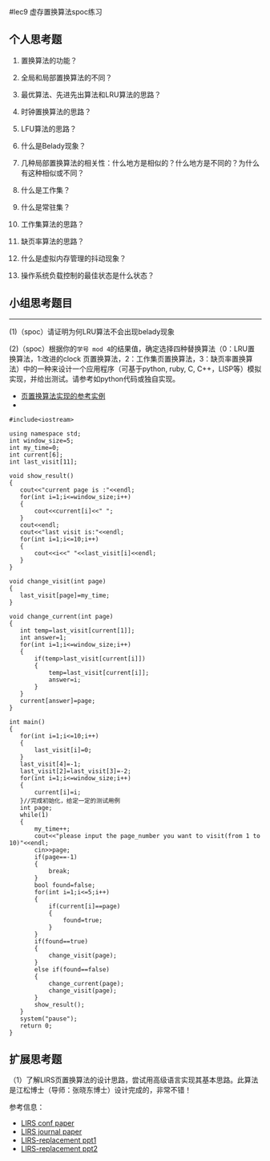 #lec9 虚存置换算法spoc练习

## 个人思考题
1. 置换算法的功能？

2. 全局和局部置换算法的不同？

3. 最优算法、先进先出算法和LRU算法的思路？

4. 时钟置换算法的思路？

5. LFU算法的思路？

6. 什么是Belady现象？

7. 几种局部置换算法的相关性：什么地方是相似的？什么地方是不同的？为什么有这种相似或不同？

8. 什么是工作集？

9. 什么是常驻集？

10. 工作集算法的思路？

11. 缺页率算法的思路？

12. 什么是虚拟内存管理的抖动现象？

13. 操作系统负载控制的最佳状态是什么状态？

## 小组思考题目

----
(1)（spoc）请证明为何LRU算法不会出现belady现象


(2)（spoc）根据你的`学号 mod 4`的结果值，确定选择四种替换算法（0：LRU置换算法，1:改进的clock 页置换算法，2：工作集页置换算法，3：缺页率置换算法）中的一种来设计一个应用程序（可基于python, ruby, C, C++，LISP等）模拟实现，并给出测试。请参考如python代码或独自实现。
 - [页置换算法实现的参考实例](https://github.com/chyyuu/ucore_lab/blob/master/related_info/lab3/page-replacement-policy.py)
 - 
 ```
 #include<iostream>

using namespace std;
int window_size=5;
int my_time=0;
int current[6];
int last_visit[11];

void show_result()
{
	cout<<"current page is :"<<endl;
	for(int i=1;i<=window_size;i++)
	{
		cout<<current[i]<<" ";
	}
	cout<<endl;
	cout<<"last visit is:"<<endl;
	for(int i=1;i<=10;i++)
	{
		cout<<i<<" "<<last_visit[i]<<endl;
	}
}

void change_visit(int page)
{
	last_visit[page]=my_time;
}

void change_current(int page)
{
	int temp=last_visit[current[1]];
	int answer=1;
	for(int i=1;i<=window_size;i++)
	{
		if(temp>last_visit[current[i]])
		{
			temp=last_visit[current[i]];
			answer=i;
		}
	}
	current[answer]=page;
}

int main()
{
	for(int i=1;i<=10;i++)
	{
		last_visit[i]=0;
	}
	last_visit[4]=-1;
	last_visit[2]=last_visit[3]=-2;
	for(int i=1;i<=window_size;i++)
	{
		current[i]=i;
	}//完成初始化，给定一定的测试用例 
	int page;
	while(1)
	{
		my_time++;
		cout<<"please input the page_number you want to visit(from 1 to 10)"<<endl;
		cin>>page;
		if(page==-1)
		{
			break;
		}
		bool found=false;
		for(int i=1;i<=5;i++)
		{
			if(current[i]==page)
			{
				found=true;
			}
		}
		if(found==true)
		{
			change_visit(page);
		}
		else if(found==false)
		{
			change_current(page);
			change_visit(page);
		}
		show_result();
	}
	system("pause");
	return 0;
}

 ```
 
## 扩展思考题
（1）了解LIRS页置换算法的设计思路，尝试用高级语言实现其基本思路。此算法是江松博士（导师：张晓东博士）设计完成的，非常不错！

参考信息：

 - [LIRS conf paper](http://www.ece.eng.wayne.edu/~sjiang/pubs/papers/jiang02_LIRS.pdf)
 - [LIRS journal paper](http://www.ece.eng.wayne.edu/~sjiang/pubs/papers/jiang05_LIRS.pdf)
 - [LIRS-replacement ppt1](http://dragonstar.ict.ac.cn/course_09/XD_Zhang/(6)-LIRS-replacement.pdf)
 - [LIRS-replacement ppt2](http://www.ece.eng.wayne.edu/~sjiang/Projects/LIRS/sig02.ppt)
